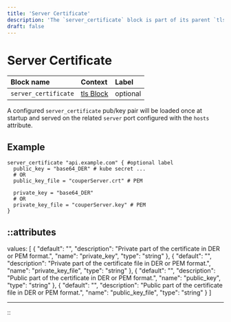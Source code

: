 ```yaml
---
title: 'Server Certificate'
description: 'The `server_certificate` block is part of its parent `tls` block. Enables TLS configuration.'
draft: false
---
```


# Server Certificate

| Block name   | Context                                              | Label    |
|:-------------|:-----------------------------------------------------|:---------|
| `server_certificate` | [tls Block](/configuration/block/server_tls) | optional |

A configured `server_certificate` pub/key pair will be loaded once at startup and served on the related `server` port configured with the `hosts` attribute.

## Example

```hcl
server_certificate "api.example.com" { #optional label
  public_key = "base64_DER" # kube secret ...
  # OR
  public_key_file = "couperServer.crt" # PEM

  private_key = "base64_DER"
  # OR
  private_key_file = "couperServer.key" # PEM
}
```

::attributes
---
values: [
  {
    "default": "",
    "description": "Private part of the certificate in DER or PEM format.",
    "name": "private_key",
    "type": "string"
  },
  {
    "default": "",
    "description": "Private part of the certificate file in DER or PEM format.",
    "name": "private_key_file",
    "type": "string"
  },
  {
    "default": "",
    "description": "Public part of the certificate in DER or PEM format.",
    "name": "public_key",
    "type": "string"
  },
  {
    "default": "",
    "description": "Public part of the certificate file in DER or PEM format.",
    "name": "public_key_file",
    "type": "string"
  }
]

---
::
